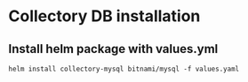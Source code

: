 # Collectory DB installation

## Install helm package with values.yml

```shell
helm install collectory-mysql bitnami/mysql -f values.yaml
```